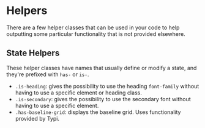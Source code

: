 # Helpers

There are a few helper classes that can be used in your code to help outputting some particular functionality that is not provided elsewhere.

## State Helpers

These helper classes have names that usually define or modify a state, and they're prefixed with `has-` or `is-`.

- `.is-heading`: gives the possibility to use the heading `font-family` without having to use a specific element or heading class.
- `.is-secondary`: gives the possibility to use the secondary font without having to use a specific element.
- `.has-baseline-grid`: displays the baseline grid. Uses functionality provided by Typi.
